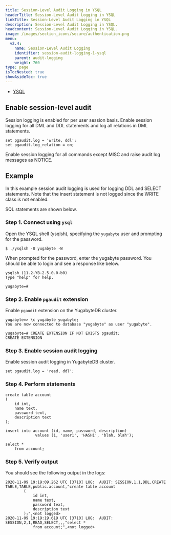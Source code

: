 ```yaml
---
title: Session-Level Audit Logging in YSQL
headerTitle: Session-Level Audit Logging in YSQL
linkTitle: Session-Level Audit Logging in YSQL
description: Session-Level Audit Logging in YSQL.
headcontent: Session-Level Audit Logging in YSQL.
image: /images/section_icons/secure/authentication.png
menu:
  v2.4:
    name: Session-Level Audit Logging
    identifier: session-audit-logging-1-ysql
    parent: audit-logging
    weight: 760
type: page
isTocNested: true
showAsideToc: true
---
```


<ul class="nav nav-tabs-alt nav-tabs-yb">
  <li >
    <a href="/preview/secure/audit-logging/audit-logging-ysql" class="nav-link active">
      <i class="icon-postgres" aria-hidden="true"></i>
      YSQL
    </a>
  </li>
</ul>

## Enable session-level audit

Session logging is enabled for per user session basis. Enable session logging for all DML and DDL statements and log all relations in DML statements.

```
set pgaudit.log = 'write, ddl';
set pgaudit.log_relation = on;
```


Enable session logging for all commands except MISC and raise audit log messages as NOTICE.

## Example

In this example session audit logging is used for logging DDL and SELECT statements. Note that the insert statement is not logged since the WRITE class is not enabled.

SQL statements are shown below.

### Step 1. Connect using `ysql`

Open the YSQL shell (ysqlsh), specifying the `yugabyte` user and prompting for the password.

```
$ ./ysqlsh -U yugabyte -W
```

When prompted for the password, enter the yugabyte password. You should be able to login and see a response like below.


```
ysqlsh (11.2-YB-2.5.0.0-b0)
Type "help" for help.

yugabyte=#
```


### Step 2. Enable `pgaudit` extension

Enable `pgaudit` extension on the YugabyteDB cluster.

```
yugabyte=> \c yugabyte yugabyte;
You are now connected to database "yugabyte" as user "yugabyte".

yugabyte=# CREATE EXTENSION IF NOT EXISTS pgaudit;
CREATE EXTENSION

```



### Step 3. Enable session audit logging

Enable session audit logging in YugabyteDB cluster.

```
set pgaudit.log = 'read, ddl';
```

### Step 4. Perform statements

```
create table account
(
    id int,
    name text,
    password text,
    description text
);

insert into account (id, name, password, description)
             values (1, 'user1', 'HASH1', 'blah, blah');

select *
    from account;
```


### Step 5. Verify output

You should see the following output in the logs:


```
2020-11-09 19:19:09.262 UTC [3710] LOG:  AUDIT: SESSION,1,1,DDL,CREATE
TABLE,TABLE,public.account,"create table account
        (
            id int,
            name text,
            password text,
            description text
        );",<not logged>
2020-11-09 19:19:19.619 UTC [3710] LOG:  AUDIT: SESSION,2,1,READ,SELECT,,,"select *
            from account;",<not logged>
```
